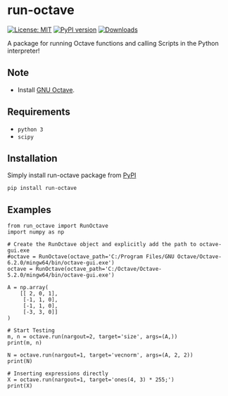 # run-octave

[![License: MIT](https://img.shields.io/badge/License-MIT-yellow.svg)](https://github.com/ferreirad08/run-octave/blob/main/LICENSE)
[![PyPI version](https://badge.fury.io/py/run-octave.svg)](https://badge.fury.io/py/run-octave)
[![Downloads](https://pepy.tech/badge/run-octave/month)](https://pepy.tech/project/run-octave)

A package for running Octave functions and calling Scripts in the Python interpreter!

## Note
* Install [GNU Octave](https://www.gnu.org/software/octave/index).

## Requirements
* `python 3`
* `scipy`

## Installation

Simply install run-octave package from [PyPI](https://pypi.org/project/run-octave/)

    pip install run-octave

## Examples
        
    from run_octave import RunOctave
    import numpy as np

    # Create the RunOctave object and explicitly add the path to octave-gui.exe
    #octave = RunOctave(octave_path='C:/Program Files/GNU Octave/Octave-6.2.0/mingw64/bin/octave-gui.exe')
    octave = RunOctave(octave_path='C:/Octave/Octave-5.2.0/mingw64/bin/octave-gui.exe')

    A = np.array(
        [[ 2, 0, 1],
         [-1, 1, 0],
         [-1, 1, 0],
         [-3, 3, 0]]
    )

    # Start Testing
    m, n = octave.run(nargout=2, target='size', args=(A,))
    print(m, n)

    N = octave.run(nargout=1, target='vecnorm', args=(A, 2, 2))
    print(N)

    # Inserting expressions directly
    X = octave.run(nargout=1, target='ones(4, 3) * 255;')
    print(X)
